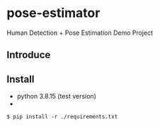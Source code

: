 # pose-estimator
Human Detection + Pose Estimation Demo Project

## Introduce

## Install
- python 3.8.15 (test version)
- 

```shell
$ pip install -r ./requirements.txt
```